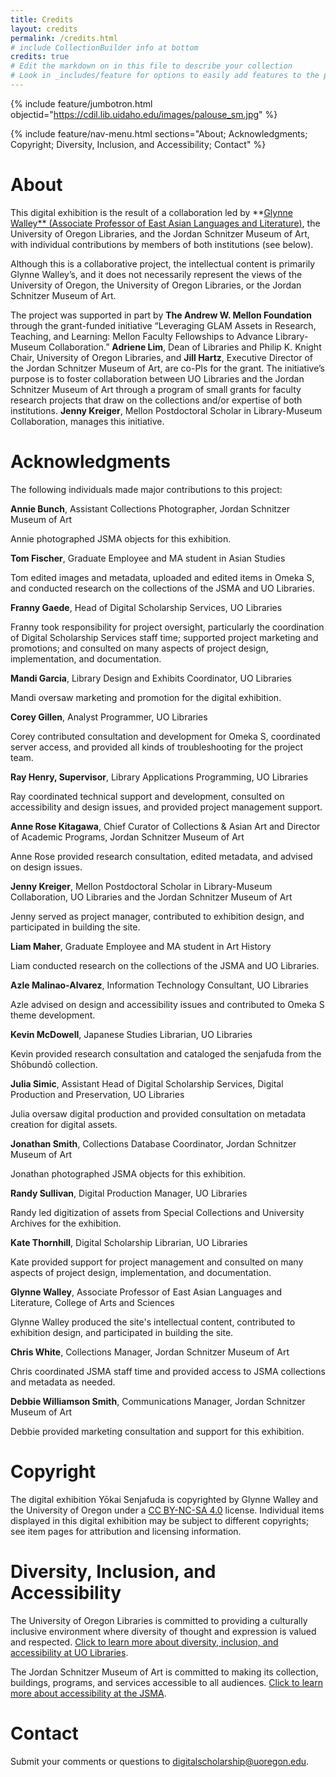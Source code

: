 ```yaml
---
title: Credits
layout: credits
permalink: /credits.html
# include CollectionBuilder info at bottom
credits: true
# Edit the markdown on in this file to describe your collection
# Look in _includes/feature for options to easily add features to the page
---
```


{% include feature/jumbotron.html objectid="https://cdil.lib.uidaho.edu/images/palouse_sm.jpg" %}

{% include feature/nav-menu.html sections="About; Acknowledgments; Copyright; Diversity, Inclusion, and Accessibility; Contact" %}


# About
This digital exhibition is the result of a collaboration led by **[Glynne Walley** (Associate Professor of East Asian Languages and Literature)](https://eall.uoregon.edu/profile/glynne/), the University of Oregon Libraries, and the Jordan Schnitzer Museum of Art, with individual contributions by members of both institutions (see below). 

Although this is a collaborative project, the intellectual content is primarily Glynne Walley’s, and it does not necessarily represent the views of the University of Oregon, the University of Oregon Libraries, or the Jordan Schnitzer Museum of Art.

The project was supported in part by **The Andrew W. Mellon Foundation** through the grant-funded initiative “Leveraging GLAM Assets in Research, Teaching, and Learning: Mellon Faculty Fellowships to Advance Library-Museum Collaboration.” **Adriene Lim**, Dean of Libraries and Philip K. Knight Chair, University of Oregon Libraries, and **Jill Hartz**, Executive Director of the Jordan Schnitzer Museum of Art, are co-PIs for the grant. The initiative’s purpose is to foster collaboration between UO Libraries and the Jordan Schnitzer Museum of Art through a program of small grants for faculty research projects that draw on the collections and/or expertise of both institutions. **Jenny Kreiger**, Mellon Postdoctoral Scholar in Library-Museum Collaboration, manages this initiative.


# Acknowledgments
The following individuals made major contributions to this project:

**Annie Bunch**, Assistant Collections Photographer, Jordan Schnitzer Museum of Art

Annie photographed JSMA objects for this exhibition.

**Tom Fischer**, Graduate Employee and MA student in Asian Studies

Tom edited images and metadata, uploaded and edited items in Omeka S, and conducted research on the collections of the JSMA and UO Libraries. 

**Franny Gaede**, Head of Digital Scholarship Services, UO Libraries

Franny took responsibility for project oversight, particularly the coordination of Digital Scholarship Services staff time; supported project marketing and promotions; and consulted on many aspects of project design, implementation, and documentation.

**Mandi Garcia**, Library Design and Exhibits Coordinator, UO Libraries

Mandi oversaw marketing and promotion for the digital exhibition.

**Corey Gillen**, Analyst Programmer, UO Libraries

Corey contributed consultation and development for Omeka S, coordinated server access, and provided all kinds of troubleshooting for the project team.

**Ray Henry, Supervisor**, Library Applications Programming, UO Libraries

Ray coordinated technical support and development, consulted on accessibility and design issues, and provided project management support.

**Anne Rose Kitagawa**, Chief Curator of Collections & Asian Art and Director of Academic Programs, Jordan Schnitzer Museum of Art

Anne Rose provided research consultation, edited metadata, and advised on design issues.

**Jenny Kreiger**, Mellon Postdoctoral Scholar in Library-Museum Collaboration, UO Libraries and the Jordan Schnitzer Museum of Art

Jenny served as project manager, contributed to exhibition design, and participated in building the site.

**Liam Maher**, Graduate Employee and MA student in Art History

Liam conducted research on the collections of the JSMA and UO Libraries. 

**Azle Malinao-Alvarez**, Information Technology Consultant, UO Libraries

Azle advised on design and accessibility issues and contributed to Omeka S theme development.

**Kevin McDowell**, Japanese Studies Librarian, UO Libraries

Kevin provided research consultation and cataloged the senjafuda from the Shōbundō collection.

**Julia Simic**, Assistant Head of Digital Scholarship Services, Digital Production and Preservation, UO Libraries

Julia oversaw digital production and provided consultation on metadata creation for digital assets.

**Jonathan Smith**, Collections Database Coordinator, Jordan Schnitzer Museum of Art

Jonathan photographed JSMA objects for this exhibition.

**Randy Sullivan**, Digital Production Manager, UO Libraries

Randy led digitization of assets from Special Collections and University Archives for the exhibition.

**Kate Thornhill**, Digital Scholarship Librarian, UO Libraries

Kate provided support for project management and consulted on many aspects of project design, implementation, and documentation.

**Glynne Walley**, Associate Professor of East Asian Languages and Literature, College of Arts and Sciences

Glynne Walley produced the site's intellectual content, contributed to exhibition design, and participated in building the site.

**Chris White**, Collections Manager, Jordan Schnitzer Museum of Art

Chris coordinated JSMA staff time and provided access to JSMA collections and metadata as needed.

**Debbie Williamson Smith**, Communications Manager, Jordan Schnitzer Museum of Art

Debbie provided marketing consultation and support for this exhibition.


# Copyright
The digital exhibition Yōkai Senjafuda is copyrighted by Glynne Walley and the University of Oregon under a [CC BY-NC-SA 4.0](https://creativecommons.org/licenses/by-nc-sa/4.0/) license. Individual items displayed in this digital exhibition may be subject to different copyrights; see item pages for attribution and licensing information.


# Diversity, Inclusion, and Accessibility
The University of Oregon Libraries is committed to providing a culturally inclusive environment where diversity of thought and expression is valued and respected. [Click to learn more about diversity, inclusion, and accessibility at UO Libraries](https://library.uoregon.edu/diversity-and-inclusion).

The Jordan Schnitzer Museum of Art is committed to making its collection, buildings, programs, and services accessible to all audiences. [Click to learn more about accessibility at the JSMA](https://jsma.uoregon.edu/Accessibility).


# Contact
Submit your comments or questions to [digitalscholarship@uoregon.edu](mailto:digitalscholarship@uoregon.edu).
